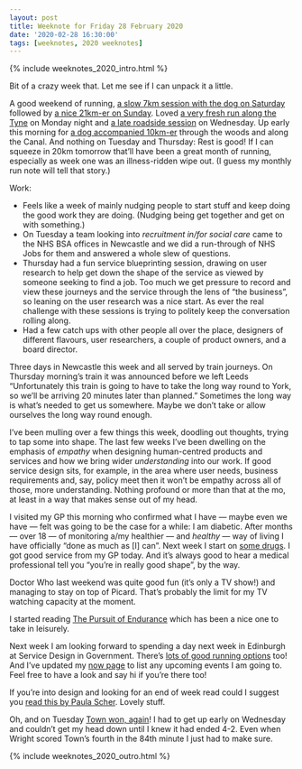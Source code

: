 ```yaml
---
layout: post
title: Weeknote for Friday 28 February 2020
date: '2020-02-28 16:30:00'
tags: [weeknotes, 2020 weeknotes]
---
```

{% include weeknotes_2020_intro.html %}

Bit of a crazy week that. Let me see if I can unpack it a little.

A good weekend of running, [a slow 7km session with the dog on Saturday](https://www.strava.com/activities/3121173625) followed by [a nice 21km-er on Sunday](https://www.strava.com/activities/3124562322). Loved [a very fresh run along the Tyne](https://www.strava.com/activities/3128715549) on Monday night and [a late roadside session](https://www.strava.com/activities/3134859530) on Wednesday. Up early this morning for [a dog accompanied 10km-er](https://www.strava.com/activities/3138310500) through the woods and along the Canal. And nothing on Tuesday and Thursday: Rest is good! If I can squeeze in 20km tomorrow that’ll have been a great month of running, especially as week one was an illness-ridden wipe out. (I guess my monthly run note will tell that story.)

Work:
* Feels like a week of mainly nudging people to start stuff and keep doing the good work they are doing. (Nudging being get together and get on with something.)
* On Tuesday a team looking into _recruitment in/for social care_ came to the NHS BSA offices in Newcastle and we did a run-through of NHS Jobs for them and answered a whole slew of questions.
* Thursday had a fun service blueprinting session, drawing on user research to help get down the shape of the service as viewed by someone seeking to find a job. Too much we get pressure to record and view these journeys and the service through the lens of “the business”, so leaning on the user research was a nice start. As ever the real challenge with these sessions is trying to politely keep the conversation rolling along.
* Had a few catch ups with other people all over the place, designers of different flavours, user researchers, a couple of product owners, and a board director.

Three days in Newcastle this week and all served by train journeys. On Thursday morning’s train it was announced before we left Leeds “Unfortunately this train is going to have to take the long way round to York, so we’ll be arriving 20 minutes later than planned.” Sometimes the long way is what’s needed to get us somewhere. Maybe we don’t take or allow ourselves the long way round enough.

I’ve been mulling over a few things this week, doodling out thoughts, trying to tap some into shape. The last few weeks I’ve been dwelling on the emphasis of _empathy_ when designing human-centred products and services and how we bring wider _understanding_ into our work. If good service design sits, for example, in the area where user needs, business requirements and, say, policy meet then it won’t be empathy across all of those, more understanding. Nothing profound or more than that at the mo, at least in a way that makes sense out of my head.

I visited my GP this morning who confirmed what I have — maybe even we have — felt was going to be the case for a while: I am diabetic. After months — over 18 — of monitoring a/my healthier — and _healthy_ — way of living I have officially “done as much as [I] can”. Next week I start on [some drugs](https://www.nhs.uk/medicines/metformin/). I got good service from my GP today. And it’s always good to hear a medical professional tell you “you’re in really good shape”, by the way.

Doctor Who last weekend was quite good fun (it’s only a TV show!) and managing to stay on top of Picard. That’s probably the limit for my TV watching capacity at the moment.

I started reading [The Pursuit of Endurance](https://www.goodreads.com/book/show/40910272-the-pursuit-of-endurance) which has been a nice one to take in leisurely.

Next week I am looking forward to spending a day next week in Edinburgh at Service Design in Government. There’s [lots of good running options](https://greatruns.com/location/edinburgh-uk/) too! And I’ve updated my [now page](https://www.ermlikeyeah.com/now/) to list any upcoming events I am going to. Feel free to have a look and say hi if you’re there too!

If you’re into design and looking for an end of week read could I suggest you [read this by Paula Scher](https://www.creativereview.co.uk/love-letter-paula-scher/). Lovely stuff.

Oh, and on Tuesday [Town won, again](http://codalmighty.com/site/ca.php?article=7477)! I had to get up early on Wednesday and couldn’t get my head down until I knew it had ended 4-2. Even when Wright scored Town’s fourth in the 84th minute I just had to make sure.

{% include weeknotes_2020_outro.html %}
